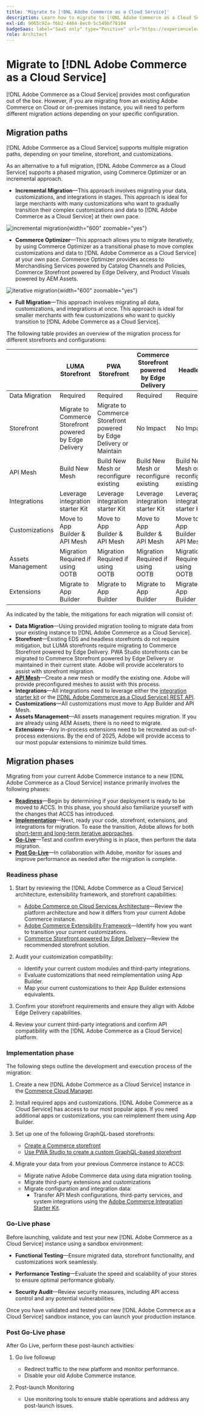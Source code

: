 ```yaml
---
title: 'Migrate to [!DNL Adobe Commerce as a Cloud Service]'
description: Learn how to migrate to [!DNL Adobe Commerce as a Cloud Service].
exl-id: 9065c92a-f6b2-4464-8ec0-5c549bf78104
badgeSaas: label="SaaS only" type="Positive" url="https://experienceleague.adobe.com/en/docs/commerce/user-guides/product-solutions" tooltip="Applies to Adobe Commerce as a Cloud Service and Adobe Commerce Optimizer projects only (Adobe-managed SaaS infrastructure)."
role: Architect
---
```

# Migrate to [!DNL Adobe Commerce as a Cloud Service]

[!DNL Adobe Commerce as a Cloud Service] provides most configuration out of the box. However, if you are migrating from an existing Adobe Commerce on Cloud or on-premises instance, you will need to perform different migration actions depending on your specific configuration.

## Migration paths

[!DNL Adobe Commerce as a Cloud Service] supports multiple migration paths, depending on your timeline, storefront, and customizations.

As an alternative to a full migration, [!DNL Adobe Commerce as a Cloud Service] supports a phased migration, using Commerce Optimizer or an incremental approach.

* **Incremental Migration**—This approach involves migrating your data, customizations, and integrations in stages. This approach is ideal for large merchants with many customizations who want to gradually transition their complex customizations and data to [!DNL Adobe Commerce as a Cloud Service] at their own pace.

![incremental migration](./assets/incremental.png){width="600" zoomable="yes"}

* **Commerce Optimizer**—This approach allows you to migrate iteratively, by using Commerce Optimizer as a transitional phase to move complex customizations and data to [!DNL Adobe Commerce as a Cloud Service] at your own pace. Commerce Optimizer provides access to Merchandising Services powered by Catalog Channels and Policies, Commerce Storefront powered by Edge Delivery, and Product Visuals powered by AEM Assets.

![iterative migration](./assets/optimizer.png){width="600" zoomable="yes"}

* **Full Migration**—This approach involves migrating all data, customizations, and integrations at once. This approach is ideal for smaller merchants with few customizations who want to quickly transition to [!DNL Adobe Commerce as a Cloud Service].

The following table provides an overview of the migration process for different storefronts and configurations:

|                    | LUMA Storefront                        | PWA Storefront                         | Commerce Storefront powered by Edge Delivery               | Headless                               |
|--------------------|----------------------------------------|----------------------------------------|------------------------------------------------------|----------------------------------------|
| Data Migration     | Required                               | Required                               | Required                               | Required                               |
| Storefront         | Migrate to Commerce Storefront powered by Edge Delivery                         | Migrate to Commerce Storefront powered by Edge Delivery or Maintain             | No Impact                              | No Impact                              |
| API Mesh           | Build New Mesh                         | Build New Mesh or reconfigure existing | Build New Mesh or reconfigure existing | Build New Mesh or reconfigure existing |
| Integrations       | Leverage integration starter Kit       | Leverage integration starter Kit       | Leverage integration starter Kit       | Leverage integration starter Kit       |
| Customizations     | Move to App Builder & API Mesh         | Move to App Builder & API Mesh         | Move to App Builder & API Mesh         | Move to App Builder & API Mesh         |
| Assets Management  | Migration Required if using OOTB       | Migration Required if using OOTB       | Migration Required if using OOTB       | Migration Required if using OOTB       |
| Extensions         | Migrate to App Builder                 | Migrate to App Builder                 | Migrate to App Builder                 | Migrate to App Builder                 |

As indicated by the table, the mitigations for each migration will consist of:

* **Data Migration**—Using provided migration tooling to migrate data from your existing instance to [!DNL Adobe Commerce as a Cloud Service].
* **Storefront**—Existing EDS and headless storefronts do not require mitigation, but LUMA storefronts require migrating to Commerce Storefront powered by Edge Delivery. PWA Studio storefronts can be migrated to Commerce Storefront powered by Edge Delivery or maintained in their current state. Adobe will provide accelerators to assist with storefront migration.
* **[API Mesh](https://developer.adobe.com/graphql-mesh-gateway)**—Create a new mesh or modify the existing one. Adobe will provide preconfigured meshes to assist with this process.
* **Integrations**—All integrations need to leverage either the [integration starter kit](https://developer.adobe.com/commerce/extensibility/starter-kit/integration/) or the [[!DNL Adobe Commerce as a Cloud Service] REST API](https://developer.adobe.com/commerce/services/reference/cloud-service/core-admin/).
* **Customizations**—All customizations must move to App Builder and API Mesh.
* **Assets Management**—All assets management requires migration. If you are already using AEM Assets, there is no need to migrate.
* **Extensions**—Any in-process extensions need to be recreated as out-of-process extensions. By the end of 2025, Adobe will provide access to our most popular extensions to minimize build times.

## Migration phases

Migrating from your current Adobe Commerce instance to a new [!DNL Adobe Commerce as a Cloud Service] instance primarily involves the following phases:

* **[Readiness](#readiness-phase)**—Begin by determining if your deployment is ready to be moved to ACCS. In this phase, you should also familiarize yourself with the changes that ACCS has introduced.​
* **[Implementation](#implementation-phase)**—Next, ready your code, storefront, extensions, and integrations for migration. To ease the transition, Adobe allows for both [short-term and long-term iterative approaches](#migration-paths).​
* **[Go-Live](#go-live-phase)**—Test and confirm everything is in place, then perform the data migration.
* **[Post Go-Live](#post-go-live-phase)**—In collaboration with Adobe, monitor for issues and improve performance as needed after the migration is complete.

### Readiness phase

1. Start by reviewing the [!DNL Adobe Commerce as a Cloud Service] architecture, extensibility framework, and storefront capabilities:

    * [Adobe Commerce on Cloud Services Architecture](./overview.md)—Review the platform architecture and how it differs from your current Adobe Commerce instance.
    * [Adobe Commerce Extensibility Framework](https://developer.adobe.com/commerce/extensibility/)—Identify how you want to transition your current customizations.
    * [Commerce Storefront powered by Edge Delivery](https://experienceleague.adobe.com/developer/commerce/storefront/)—Review the recommended storefront solution.

1. Audit your customization compatibility:

    * Identify your current custom modules and third-party integrations.
    * Evaluate customizations that need reimplementation using App Builder.
    * Map your current customizations to their App Builder extensions equivalents.

1. Confirm your storefront requirements and ensure they align with Adobe Edge Delivery capabilities.

1. Review your current third-party integrations and confirm API compatibility with the [!DNL Adobe Commerce as a Cloud Service] platform.

### Implementation phase

The following steps outline the development and execution process of the migration:

1. Create a new [!DNL Adobe Commerce as a Cloud Service] instance in the [Commerce Cloud Manager](./getting-started.md#create-an-instance).

1. Install required apps and customizations. [!DNL Adobe Commerce as a Cloud Service] has access to our most popular apps. If you need additional apps or customizations, you can reimplement them using App Builder.

1. Set up one of the following GraphQL-based storefronts:

   * [Create a Commerce storefront](https://experienceleague.adobe.com/developer/commerce/storefront/get-started/)
   * [Use PWA Studio to create a custom GraphQL-based storefront](https://developer.adobe.com/commerce/pwa-studio/)

1. Migrate your data from your previous Commerce instance to ACCS:

    * Migrate native Adobe Commerce data using data migration tooling.
    * Migrate third-party extensions and customizations
    * Migrate configuration and integration data:
      * Transfer API Mesh configurations, third-party services, and system integrations using the [Adobe Commerce Integration Starter Kit](https://developer.adobe.com/commerce/extensibility/starter-kit/integration/).

### Go-Live phase

Before launching, validate and test your new [!DNL Adobe Commerce as a Cloud Service] instance using a sandbox environment:

* **Functional Testing**—Ensure migrated data, storefront functionality, and customizations work seamlessly.

* **Performance Testing**—Evaluate the speed and scalability of your stores to ensure optimal performance globally.

* **Security Audit**—Review security measures, including API access control and any potential vulnerabilities.

Once you have validated and tested your new [!DNL Adobe Commerce as a Cloud Service] sandbox instance, you can launch your production instance.

### Post Go-Live phase

After Go Live, perform these post-launch activities:

1. Go live followup

    * Redirect traffic to the new platform and monitor performance.
    * Disable your old Adobe Commerce instance.

1. Post-launch Monitoring

    * Use monitoring tools to ensure stable operations and address any post-launch issues.
